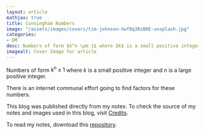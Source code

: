 ```yaml
---
layout: article
mathjax: true
title: Cunningham Numbers
image: "/assets/images/covers/tim-johnson-Vwf8q3RzBRE-unsplash.jpg"
categories:
- DM
desc: Numbers of form $k^n \pm 1$ where $k$ is a small positive integer and $n$ is a large positive integer. 
imagealt: Cover Image for article
---
```


Numbers of form $k^n \pm 1$ where $k$ is a small positive integer and $n$ is a large positive integer.




















































































































































































































































































































































































































There is an internet communal effort going to find factors for these numbers.

This blog was published directly from my notes.
To check the source of my notes and images used in this blog, visit <a href="/credits.html" target="_blank">Credits</a>.

To read my notes, download this <a href="https://github.com/bovem/CS" target="blank">repository</a>.